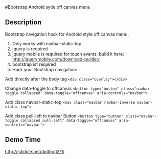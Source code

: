 #Bootstrap Android sytle off canvas menu

## Description
Bootstrap navigation hack for Android style off canvas menu.

1. Only works with navbar-static-top
2. jquery is required
3. jquery mobile is required for touch events, build it here: http://jquerymobile.com/download-builder/
4. bootstrap ist required
5. Hack your Bootstrap navigation:

Add directly after the body tag
```<div class="overlay"></div>```

Change data-toggle to offcanvas
```<button type="button" class="navbar-toggle collapsed" data-toggle="offcanvas" aria-controls="navbar">```

Add class navbar-static-top
```<nav class="navbar navbar-inverse navbar-static-top">```

Add class pull-left to navbar Button
```<button type="button" class="navbar-toggle collapsed pull-left" data-toggle="offcanvas" aria-controls="navbar">```

## Demo Time
http://jsfiddle.net/do05ptj2/1/
